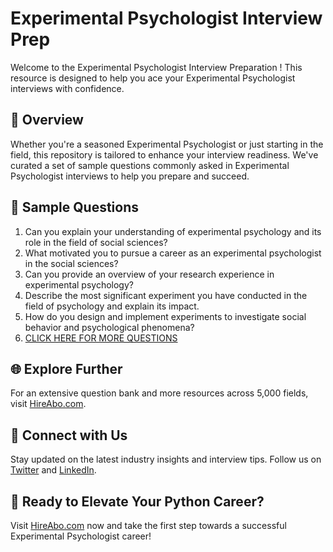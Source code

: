 # Experimental Psychologist Interview Prep

Welcome to the Experimental Psychologist Interview Preparation ! This resource is designed to help you ace your Experimental Psychologist interviews with confidence.

## 🚀 Overview

Whether you're a seasoned Experimental Psychologist or just starting in the field, this repository is tailored to enhance your interview readiness. We've curated a set of sample questions commonly asked in Experimental Psychologist interviews to help you prepare and succeed.

## 📝 Sample Questions

1. Can you explain your understanding of experimental psychology and its role in the field of social sciences?
2. What motivated you to pursue a career as an experimental psychologist in the social sciences?
3. Can you provide an overview of your research experience in experimental psychology?
4. Describe the most significant experiment you have conducted in the field of psychology and explain its impact.
5. How do you design and implement experiments to investigate social behavior and psychological phenomena?
6. [CLICK HERE FOR MORE QUESTIONS](https://hireabo.com/job/7_0_12/Experimental%20Psychologist)

## 🌐 Explore Further

For an extensive question bank and more resources across 5,000 fields, visit [HireAbo.com](https://www.hireabo.com).

## 📱 Connect with Us

Stay updated on the latest industry insights and interview tips. Follow us on [Twitter](https://twitter.com/hireabo) and [LinkedIn](https://www.linkedin.com/in/hire-abo-3609972a8/).

## 🚀 Ready to Elevate Your Python Career?

Visit [HireAbo.com](https://www.hireabo.com) now and take the first step towards a successful Experimental Psychologist career!